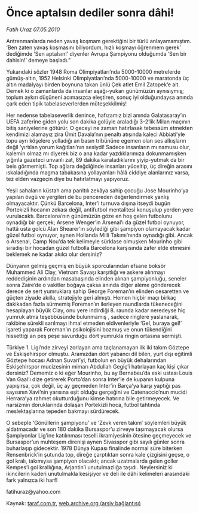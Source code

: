 # Önce aptalsın dediler sonra dâhi!

*Fatih Uraz 07.05.2010*

<div class="yazi"><p>Antrenmanlarda neden yavaş koşmam gerektiğini bir türlü anlayamamıştım. ‘Ben zaten yavaş koşmasını biliyordum, hızlı koşmayı öğrenmem gerek’ dediğimde ‘Sen aptalsın!’ diyenler Avrupa Şampiyonu olduğumda ‘Sen bir dahisin!’ demeye başladı.”</p>
<p>Yukarıdaki sözler 1948 Roma Olimpiyatları’nda 5000-10000 metrelerde gümüş-altın, 1952 Helsinki Olimpiyatları’nda 5000-10000 ve maratonda üç altın madalyayı birden boynuna takan ünlü Çek atlet Emil Zatopek’e ait. Demek ki o zamanlarda da insanlar aşağı-yukarı günümüzün aynısıymış; toplum aykırı düşüneni acımasızca eleştiren, sonuç iyi olduğundaysa anında çark eden tipik tabelaseverlerden müteşekkilmiş!</p>
<p>Her nedense tabelaseverlik denince, hafızamız bizi anında Galatasaray’ın UEFA zaferine giden yolu son dakika golüyle araladığı 3-2’lik Milan maçının bitiş saniyelerine götürür. O geceyi ne zaman hatırlasak tebessüm etmekten kendimizi alamayız zira Ümit Davala’nın penaltı atışında kaleci Abbiati’yle topu ayrı köşelere yolladığı an basın tribününe egemen olan ses alkışların değil ‘yırtılan yorum kağıtları’nın sesiydi! Sadece insanların mı namusu olur, kalemin olmaz mı diyerek biz o ana kadar yazdıklarımıza dokunmamışken yığınla gazeteci unvanlı zat, 89 dakika karaladıklarını yiyip-yutmak da bir beis görmemişti. Top ağlara değdiğinde insanları yüceltip, üç direğin arasını ıskaladığında magma tabakasına yollayanları hâlâ ciddiye alanlarınız varsa, tez elden vazgeçin diye bu hatırlatmayı yapıyoruz.</p>
<p>Yeşil sahaların küstah ama parıltılı zekâya sahip çocuğu Jose Mourinho’ya yapılan övgü ve yergileri de bu pencereden değerlendirmek yanlış olmayacaktır. Çünkü Barcelona, Inter’i turnuva dışına itseydi bugün Portekizli hocanın zekası değil, antifutbol mentalitesi konuşulup yerden yere vurulacaktı. Barcelona’nın günümüzün göze en hoş gelen futbolunu oynadığı bir gerçek; Arsene Wenger’in Arsenal’ı da güzel futbol oynuyor, hattâ usta golcü Alan Shearer’ın söylediği gibi şampiyon olamayacak kadar güzel futbol oynuyor, aynen Hollanda Milli Takımı’nında oynadığı gibi. Ancak o Arsenal, Camp Nou’da tek kelimeyle sürklase olmuşken Mourinho gibi sıradışı bir hocadan güzel futbolla Barcelona karşısında zafer elde etmesini beklemek ne kadar akılcı olur dersiniz?</p>
<p>Dünyanın gelmiş geçmiş en büyük sporcularından efsane boksör Muhammed Ali Clay, Vietnam Savaşı karşıtlığı ve askere alınmayı reddedişinin ardından masabaşında elinden alınan şampiyonluğu, seneler sonra Zaire’de o vakitler boğaya çaksa anında diğer aleme gönderecek derece de sert yumruklara sahip George Foreman’ın elinden cesaretten ve güçten ziyade akılla, stratejiyle geri almıştı. Hemen hiçbir maçı birkaç dakikadan fazla sürmemiş Foreman’ın ilerleyen raundlarda tükeneceğini hesaplayan büyük Clay, onu yere indirdiği 8. raunda kadar neredeyse hiç yumruk atma teşebbüsünde bulunmamış , sadece ringlere yaslanarak, rakibine sürekli sarılmayı ihmal etmeden eldivenleriyle ‘Gel, buraya gel!’ işareti yaparak Foreman’ın psikolojisini bozmuş ve onun tükendiğini hissettiği an peş peşe savurduğu dört yumrukla ringin ortasına sermişti.</p>
<p>Türkiye 1. Ligi’nde zirveyi zorlayan ama taçlanamayan ilk iki takım Göztepe ve Eskişehirspor olmuştu. Aramızdan dört yabancı dil bilen, yurt dışı eğitimli Göztepe hocası Adnan Suvari’yi, futbolun en büyük dehalarından Eskişehirspor mucizesinin mimarı Abdullah Gegiç’i hatırlayan kaç kişi çıkar dersiniz? Dememiz o ki eğer Mourinho, bu ay Bernabeu’da eski ustası Louis Van Gaal’ı dize getirerek Porto’dan sonra Inter’le de kupanın kulpuna yapışırsa, çok değil, üç ay geçmeden Inter’in Barça’ya karşı yaptığı pas sayısının Xavi’nin yarısına eşit olduğu gerçeğini ve Catenaccio‘nun mucidi Herrara’ya rahmet okutturduğunu kimse hatırına bile getirmeyecek. Ve narsizmin doruklarında dolaşan Portekizli hoca, futbol tahtında meslektaşlarına tepeden bakmayı sürdürecek.</p>
<p>O sebeple ‘Gönüllerin şampiyonu’ ve ‘Zevk veren takım’ söylemleri büyük aldatmacadır ve son 180 dakika Bursaspor’u zirveye taşımayacak olursa Şampiyonlar Lig’ine katılınması teselli ikramiyesinin ötesine geçmeyecek ve Bursaspor’un muhteşem direnişi aynen Sivasspor gibi sayılı günler sonra buharlaşıp gidecektir. 1978 Dünya Kupası finalinde normal süre biterken Rensenbrick’in şutunda top, direğe çarptıktan sonra kale çizgisini geçse, o gol kralı, takımıysa şampiyon olacaktı; ancak uzatmalarda gelen goller Kempes’i gol krallığına, Arjantin’i unutulmazlığa taşıdı. Neylersiniz ki ikincilerin kaderi unutulmakla kesişiyor ve deli ile dâhi kelimeleri arasındaki fark yalnızca iki harf!</p>
<p>fatihuraz@yahoo.com</p></div>

Kaynak: [taraf.com.tr](http://www.taraf.com.tr:80/fatih-uraz/makale-once-aptalsin-dediler-sonra-dahi.htm), [web.archive.org (arşiv bağlantısı)](http://web.archive.org/web/20100514071701/http://www.taraf.com.tr:80/fatih-uraz/makale-once-aptalsin-dediler-sonra-dahi.htm)
